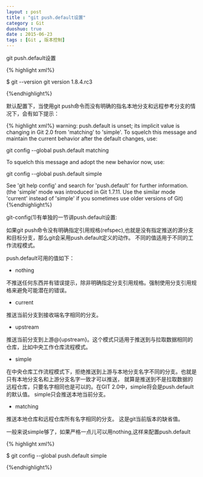 ```yaml
---
layout : post
title : "git push.default设置"
category : Git
duoshuo: true
date : 2015-06-23
tags : [Git , 版本控制]
---
```


git push.default设置

{% highlight xml%}

$ git --version
git version 1.8.4.rc3

{%endhighlight%}

默认配置下，当使用git push命令而没有明确的指名本地分支和远程参考分支的情况下，会有如下提示：

{% highlight xml%}
warning: push.default is unset; its implicit value is changing in
Git 2.0 from 'matching' to 'simple'. To squelch this message
and maintain the current behavior after the default changes, use:
 
  git config --global push.default matching
 
To squelch this message and adopt the new behavior now, use:
 
  git config --global push.default simple
 
See 'git help config' and search for 'push.default' for further information.
(the 'simple' mode was introduced in Git 1.7.11. Use the similar mode
'current' instead of 'simple' if you sometimes use older versions of Git)
{%endhighlight%}

<!-- more -->

git-config(1)有单独的一节讲push.default设置:

如果git push命令没有明确指定引用规格(refspec),也就是没有指定推送的源分支和目标分支，那么git会采用push.default定义的动作。
不同的值适用于不同的工作流程模式。

push.default可用的值如下：

* nothing

不推送任何东西并有错误提示，除非明确指定分支引用规格。强制使用分支引用规格来避免可能潜在的错误。

* current

推送当前分支到接收端名字相同的分支。

* upstream

推送当前分支到上游@{upstream}。这个模式只适用于推送到与拉取数据相同的仓库，比如中央工作仓库流程模式。

* simple

在中央仓库工作流程模式下，拒绝推送到上游与本地分支名字不同的分支。也就是只有本地分支名和上游分支名字一致才可以推送，
就算是推送到不是拉取数据的远程仓库，只要名字相同也是可以的。在GIT 2.0中，simple将会是push.default的默认值。
simple只会推送本地当前分支。

* matching

推送本地仓库和远程仓库所有名字相同的分支。
这是git当前版本的缺省值。

一般来说simple够了，如果严格一点儿可以用nothing,这样来配置push.default	

{% highlight xml%}

$ git config --global push.default simple

{%endhighlight%}

